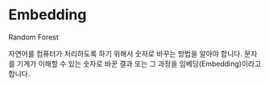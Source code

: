 # Embedding

Random Forest

자연어를 컴퓨터가 처리하도록 하기 위해서 숫자로 바꾸는 방법을 알아야 합니다. 문자를 기계가 이해할 수 있는 숫자로 바꾼 결과 또는 그 과정을 임베딩(Embedding)이라고 합니다. 
